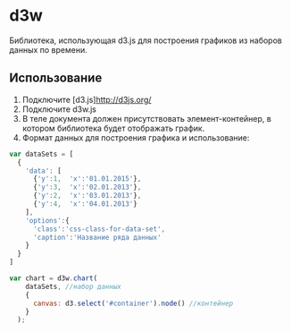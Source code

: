 d3w
===
Библиотека, использующая d3.js для построения графиков из наборов данных по времени.

Использование
---------
1. Подключите [d3.js]http://d3js.org/
2. Подключите d3w.js
3. В теле документа должен присутствовать элемент-контейнер, в котором библиотека будет отображать график.
4. Формат данных для построения графика и использование:
```javascript
var dataSets = [
  {
    'data': [
      {'y':1,  'x':'01.01.2015'},
      {'y':3,  'x':'02.01.2013'},
      {'y':2,  'x':'03.01.2013'},
      {'y':4,  'x':'04.01.2013'}
    ],
    'options':{
      'class':'css-class-for-data-set',
      'caption':'Название ряда данных'
    }
  }
]

var chart = d3w.chart(
    dataSets, //набор данных
    {
      canvas: d3.select('#container').node() //контейнер
    }
  );
```

